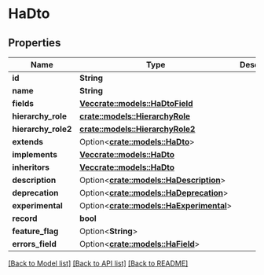 # HaDto

## Properties

Name | Type | Description | Notes
------------ | ------------- | ------------- | -------------
**id** | **String** |  | 
**name** | **String** |  | 
**fields** | [**Vec<crate::models::HaDtoField>**](HA_DtoField.md) |  | 
**hierarchy_role** | [**crate::models::HierarchyRole**](HierarchyRole.md) |  | 
**hierarchy_role2** | [**crate::models::HierarchyRole2**](HierarchyRole2.md) |  | 
**extends** | Option<[**crate::models::HaDto**](HA_Dto.md)> |  | [optional]
**implements** | [**Vec<crate::models::HaDto>**](HA_Dto.md) |  | 
**inheritors** | [**Vec<crate::models::HaDto>**](HA_Dto.md) |  | 
**description** | Option<[**crate::models::HaDescription**](HA_Description.md)> |  | [optional]
**deprecation** | Option<[**crate::models::HaDeprecation**](HA_Deprecation.md)> |  | [optional]
**experimental** | Option<[**crate::models::HaExperimental**](HA_Experimental.md)> |  | [optional]
**record** | **bool** |  | 
**feature_flag** | Option<**String**> |  | [optional]
**errors_field** | Option<[**crate::models::HaField**](HA_Field.md)> |  | [optional]

[[Back to Model list]](../README.md#documentation-for-models) [[Back to API list]](../README.md#documentation-for-api-endpoints) [[Back to README]](../README.md)


